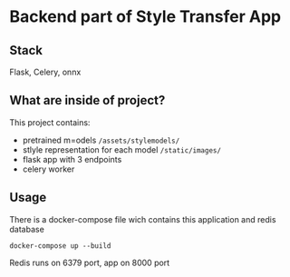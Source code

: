 # Backend part of Style Transfer App

## Stack

Flask, Celery, onnx

## What are inside of project?

This project contains:
 - pretrained m=odels `/assets/stylemodels/`
 - stlyle representation for each model `/static/images/`
 - flask app with 3 endpoints
 - celery worker
## Usage

There is a docker-compose file wich contains this application and redis database

```
docker-compose up --build
```

Redis runs on 6379 port, app on 8000 port

